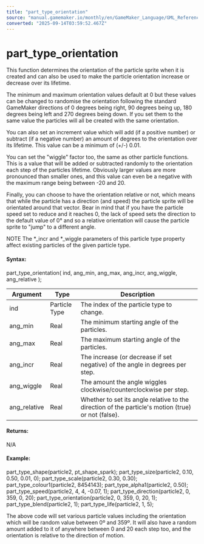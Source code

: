 ```yaml
---
title: "part_type_orientation"
source: "manual.gamemaker.io/monthly/en/GameMaker_Language/GML_Reference/Drawing/Particles/Particle_Types/part_type_orientation.htm"
converted: "2025-09-14T03:59:52.467Z"
---
```


# part\_type\_orientation

This function determines the orientation of the particle sprite when it is created and can also be used to make the particle orientation increase or decrease over its lifetime.

The minimum and maximum orientation values default at 0 but these values can be changed to randomise the orientation following the standard GameMaker directions of 0 degrees being right, 90 degrees being up, 180 degrees being left and 270 degrees being down. If you set them to the same value the particles will all be created with the same orientation.

You can also set an increment value which will add (if a positive number) or subtract (if a negative number) an amount of degrees to the orientation over its lifetime. This value can be a minimum of (+/-) 0.01.

You can set the "wiggle" factor too, the same as other particle functions. This is a value that will be added or subtracted randomly to the orientation each step of the particles lifetime. Obviously larger values are more pronounced than smaller ones, and this value can even be a negative with the maximum range being between -20 and 20.

Finally, you can choose to have the orientation relative or not, which means that while the particle has a direction (and speed) the particle sprite will be orientated around that vector. Bear in mind that if you have the particle speed set to reduce and it reaches 0, the lack of speed sets the direction to the default value of 0° and so a relative orientation will cause the particle sprite to "jump" to a different angle.

NOTE The \*\_incr and \*\_wiggle parameters of this particle type property affect existing particles of the given particle type.

#### Syntax:

part\_type\_orientation( ind, ang\_min, ang\_max, ang\_incr, ang\_wiggle, ang\_relative );

| Argument | Type | Description |
| --- | --- | --- |
| ind | Particle Type | The index of the particle type to change. |
| ang_min | Real | The minimum starting angle of the particles. |
| ang_max | Real | The maximum starting angle of the particles. |
| ang_incr | Real | The increase (or decrease if set negative) of the angle in degrees per step. |
| ang_wiggle | Real | The amount the angle wiggles clockwise/counterclockwise per step. |
| ang_relative | Real | Whether to set its angle relative to the direction of the particle's motion (true) or not (false). |

#### Returns:

N/A

#### Example:

part\_type\_shape(particle2, pt\_shape\_spark);
part\_type\_size(particle2, 0.10, 0.50, 0.01, 0);
part\_type\_scale(particle2, 0.30, 0.30);
part\_type\_colour1(particle2, 8454143);
part\_type\_alpha1(particle2, 0.50);
part\_type\_speed(particle2, 4, 4, -0.07, 1);
part\_type\_direction(particle2, 0, 359, 0, 20);
part\_type\_orientation(particle2, 0, 359, 0, 20, 1);
part\_type\_blend(particle2, 1);
part\_type\_life(particle2, 1, 5);

The above code will set various particle values including the orientation which will be random value between 0º and 359º. It will also have a random amount added to it of anywhere between 0 and 20 each step too, and the orientation is relative to the direction of motion.